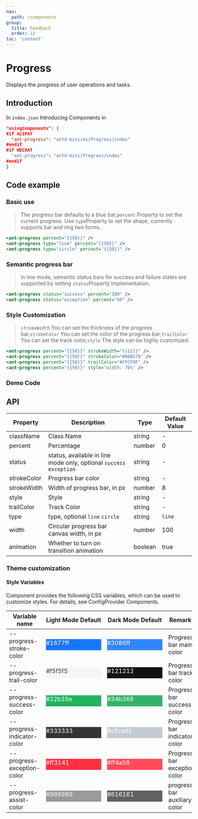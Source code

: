 ```yaml
---
nav:
  path: /components
group:
  title: Feedback
  order: 12
toc: 'content'
---
```


# Progress

Displays the progress of user operations and tasks.

## Introduction

In `index.json` Introducing Components in

```json
"usingComponents": {
#if ALIPAY
  "ant-progress": "antd-mini/es/Progress/index"
#endif
#if WECHAT
  "ant-progress": "antd-mini/Progress/index"
#endif
}
```

## Code example

### Basic use

> The progress bar defaults to a blue bar,`percent` Property to set the current progress. Use `type`Property to set the shape, currently supports bar and ring two forms.

```xml
<ant-progress percent="{{50}}" />
<ant-progress type="line" percent="{{50}}" />
<ant-progress type="circle" percent="{{50}}" />
```

### Semantic progress bar

> In line mode, semantic status bars for success and failure states are supported by setting `status`Property implementation.

```xml
<ant-progress status="success" percent="100" />
<ant-progress status="exception" percent="50" />
```

### Style Customization

> `strokeWidth` You can set the thickness of the progress bar,`strokeColor` You can set the color of the progress bar,`trailColor` You can set the track color,`style` The style can be highly customized.

```xml
<ant-progress percent="{{50}}" strokeWidth="{{12}}" />
<ant-progress percent="{{50}}" strokeColor="#00B578" />
<ant-progress percent="{{50}}" trailColor="#FFCF9F" />
<ant-progress percent="{{50}}" style="width: 70%" />
```

### Demo Code

<code src='../../demo/pages/Progress/index'></code>

## API

| Property        | Description                                                 | Type    | Default Value |
| ----------- | ---------------------------------------------------- | ------- | ------ |
| className   | Class Name                                                 | string  | -      |
| percent     | Percentage                                               | number  | 0      |
| status      | status, available in line mode only, optional `success` `exception` | string  | -      |
| strokeColor | Progress bar color                                           | string  | -      |
| strokeWidth | Width of progress bar, in px                                  | number  | 8      |
| style       | Style                                                 | string  | -      |
| trailColor  | Track Color                                             | string  | -      |
| type        | type, optional `line` `circle`                           | string  | `line` |
| width       | Circular progress bar canvas width, in px                          | number  | 100    |
| animation   | Whether to turn on transition animation                                     | boolean | true   |

### Theme customization

#### Style Variables

Component provides the following CSS variables, which can be used to customize styles. For details, see ConfigProvider Components.


| Variable name                     | Light Mode Default                                                                                           | Dark Mode Default                                                                                           | Remarks             |
| -------------------------- | ------------------------------------------------------------------------------------------------------- | ------------------------------------------------------------------------------------------------------- | ---------------- |
| --progress-stroke-color    | <div style="width: 150px; height: 30px; background-color: #1677ff; color: #ffffff;">#1677ff</div>       | <div style="width: 150px; height: 30px; background-color: #3086ff; color: #ffffff;">#3086ff</div>       | Progress bar main color     |
| --progress-trail-color     | <div style="width: 150px; height: 30px; background-color: #f5f5f5; color: #333333;">#f5f5f5</div>       | <div style="width: 150px; height: 30px; background-color: #121212; color: #ffffff;">#121212</div>       | Progress bar track color   |
| --progress-success-color   | <div style="width: 150px; height: 30px; background-color: #22b35e; color: #ffffff;">#22b35e</div>       | <div style="width: 150px; height: 30px; background-color: #34b368; color: #ffffff;">#34b368</div>       | Progress bar success color   |
| --progress-indicator-color | <div style="width: 150px; height: 30px; background-color: #333333; color: #ffffff;">#333333</div>       | <div style="width: 150px; height: 30px; background-color: #c5cad1; color: #ffffff;">#c5cad1</div>       | Progress bar indicator color |
| --progress-exception-color | <div style="width: 150px; height: 30px; background-color: #ff3141; color: #ffffff;">#ff3141</div>       | <div style="width: 150px; height: 30px; background-color: #ff4a58; color: #ffffff;">#ff4a58</div>       | Progress bar exception color   |
| --progress-assist-color    | <div style="width: 150px; height: 30px; background-color: #999999; color: #ffffff;">#999999</div>       | <div style="width: 150px; height: 30px; background-color: #616161; color: #ffffff;">#616161</div>       | progress bar auxiliary color   |
